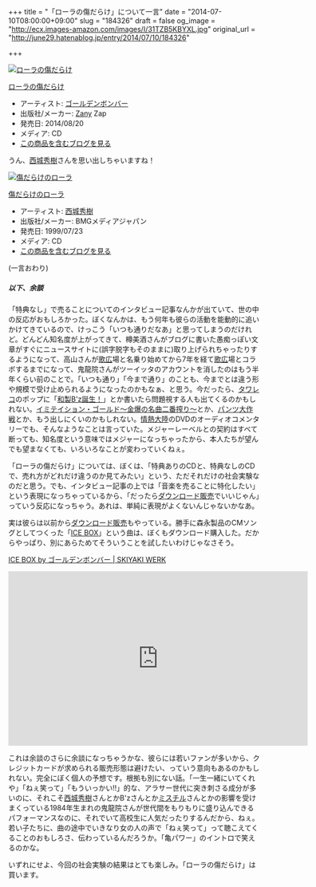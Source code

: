+++
title = "「ローラの傷だらけ」について一言"
date = "2014-07-10T08:00:00+09:00"
slug = "184326"
draft = false
og_image = "http://ecx.images-amazon.com/images/I/31TZB5KBYXL.jpg"
original_url = "http://june29.hatenablog.jp/entry/2014/07/10/184326"

+++

<p></p>
<div class="hatena-asin-detail">
<a href="http://www.amazon.co.jp/exec/obidos/ASIN/B00LKR6RWW/cameralady-22/"><img src="http://d.hatena.ne.jp/images/hatena_aws.gif" class="hatena-asin-detail-image" alt="ローラの傷だらけ" title="ローラの傷だらけ"></a><div class="hatena-asin-detail-info">
<p class="hatena-asin-detail-title"><a href="http://www.amazon.co.jp/exec/obidos/ASIN/B00LKR6RWW/cameralady-22/">ローラの傷だらけ</a></p>
<ul>
<li>
<span class="hatena-asin-detail-label">アーティスト:</span> <a class="keyword" href="http://d.hatena.ne.jp/keyword/%A5%B4%A1%BC%A5%EB%A5%C7%A5%F3%A5%DC%A5%F3%A5%D0%A1%BC">ゴールデンボンバー</a>
</li>
<li>
<span class="hatena-asin-detail-label">出版社/メーカー:</span> <a class="keyword" href="http://d.hatena.ne.jp/keyword/Zany">Zany</a> Zap</li>
<li>
<span class="hatena-asin-detail-label">発売日:</span> 2014/08/20</li>
<li>
<span class="hatena-asin-detail-label">メディア:</span> CD</li>
<li><a href="http://d.hatena.ne.jp/asin/B00LKR6RWW/cameralady-22" target="_blank">この商品を含むブログを見る</a></li>
</ul>
</div>
<div class="hatena-asin-detail-foot"></div>
</div>
<p>うん、<a class="keyword" href="http://d.hatena.ne.jp/keyword/%C0%BE%BE%EB%BD%A8%BC%F9">西城秀樹</a>さんを思い出しちゃいますね！</p>
<p></p>
<div class="hatena-asin-detail">
<a href="http://www.amazon.co.jp/exec/obidos/ASIN/B00005EHLK/cameralady-22/"><img src="http://ecx.images-amazon.com/images/I/31TZB5KBYXL._SL160_.jpg" class="hatena-asin-detail-image" alt="傷だらけのローラ" title="傷だらけのローラ"></a><div class="hatena-asin-detail-info">
<p class="hatena-asin-detail-title"><a href="http://www.amazon.co.jp/exec/obidos/ASIN/B00005EHLK/cameralady-22/">傷だらけのローラ</a></p>
<ul>
<li>
<span class="hatena-asin-detail-label">アーティスト:</span> <a class="keyword" href="http://d.hatena.ne.jp/keyword/%C0%BE%BE%EB%BD%A8%BC%F9">西城秀樹</a>
</li>
<li>
<span class="hatena-asin-detail-label">出版社/メーカー:</span> BMGメディアジャパン</li>
<li>
<span class="hatena-asin-detail-label">発売日:</span> 1999/07/23</li>
<li>
<span class="hatena-asin-detail-label">メディア:</span> CD</li>
<li><a href="http://d.hatena.ne.jp/asin/B00005EHLK/cameralady-22" target="_blank">この商品を含むブログを見る</a></li>
</ul>
</div>
<div class="hatena-asin-detail-foot"></div>
</div>
<p>(一言おわり)</p>

<div class="section">
    <h5>以下、余談</h5>
    <p>「特典なし」で売ることについてのインタビュー記事なんかが出ていて、世の中の反応がおもしろかった。ぼくなんかは、もう何年も彼らの活動を能動的に追いかけてきているので、けっこう「いつも通りだなあ」と思ってしまうのだけれど。どんどん知名度が上がってきて、樽美酒さんがブログに書いた愚痴っぽい文章がすぐにニュースサイトに(誤字脱字もそのままに)取り上げられちゃったりするようになって、高山さんが<a class="keyword" href="http://d.hatena.ne.jp/keyword/%B2%CE%B9%AD">歌広</a>場と名乗り始めてから7年を経て<a class="keyword" href="http://d.hatena.ne.jp/keyword/%B2%CE%B9%AD">歌広</a>場とコラボするまでになって、鬼龍院さんがツーイッタのアカウントを消したのはもう半年くらい前のことで。「いつも通り」「今まで通り」のことも、今までとは違う形や規模で受け止められるようになったのかもなぁ、と思う。今だったら、<a class="keyword" href="http://d.hatena.ne.jp/keyword/%A5%BF%A5%EF%A5%EC%A5%B3">タワレコ</a>のポップに「<a href="http://twitpic.com/3xouye" title="通り過ぎて、もう一回戻って確認した。 on Twitpic">和製B'z誕生！</a>」とか書いたら問題視する人も出てくるのかもしれない。<a href="https://werk.skiyaki.com/goldenbomber/imitation_gold" title="イミテイション・ゴールド〜金爆の名曲二番搾り〜 by ゴールデンボンバー | SKIYAKI WERK">イミテイション・ゴールド〜金爆の名曲二番搾り〜</a>とか、<a href="https://silkroadstore.jp/item/143/%E3%82%B4%E3%83%BC%E3%83%AB%E3%83%87%E3%83%B3%E3%83%9C%E3%83%B3%E3%83%90%E3%83%BC-LIVE-DVD-%E3%80%8C%E3%83%91%E3%83%B3%E3%83%84%E5%A4%A7%E4%BD%9C%E6%88%A6%E3%80%8D2010-9-24@%E6%81%B5%E6%AF%94%E5%AF%BFLIQUIDROOM%E3%80%8D%E9%80%9A%E5%B8%B8%E7%9B%A4" title="ゴールデンボンバー LIVE DVD 「パンツ大作戦」(2010/9/24@恵比寿LIQUIDROOM)」通常盤 | ゴールデンボンバー | DVD | silkroadstore.jp">パンツ大作戦</a>とか、もう出しにくいのかもしれない。<a class="keyword" href="http://d.hatena.ne.jp/keyword/%BE%F0%C7%AE%C2%E7%CE%A6">情熱大陸</a>のDVDのオーディオコメンタリーでも、そんなようなことは言っていた。メジャーレーベルとの契約はすべて断っても、知名度という意味ではメジャーになっちゃったから、本人たちが望んでも望まなくても、いろいろなことが変わっていくねぇ。</p>
<p>「ローラの傷だらけ」については、ぼくは、「特典ありのCDと、特典なしのCDで、売れ方がどれだけ違うのか見てみたい」という、ただそれだけの社会実験なのだと思う。でも、インタビュー記事の上では「音楽を売ることに特化したい」という表現になっちゃっているから、「だったら<a class="keyword" href="http://d.hatena.ne.jp/keyword/%A5%C0%A5%A6%A5%F3%A5%ED%A1%BC%A5%C9%C8%CE%C7%E4">ダウンロード販売</a>でいいじゃん」っていう反応になっちゃう。あれは、単純に表現がよくないんじゃないかなあ。</p>
<p>実は彼らは以前から<a class="keyword" href="http://d.hatena.ne.jp/keyword/%A5%C0%A5%A6%A5%F3%A5%ED%A1%BC%A5%C9%C8%CE%C7%E4">ダウンロード販売</a>もやっている。勝手に森永製品のCMソングとしてつくった「<a class="keyword" href="http://d.hatena.ne.jp/keyword/ICE%20BOX">ICE BOX</a>」という曲は、ぼくもダウンロード購入した。だからやっぱり、別にあらためてそういうことを試したいわけじゃなさそう。</p>
<p><a href="https://werk.skiyaki.com/goldenbomber/icebox" title="ICE BOX by ゴールデンボンバー | SKIYAKI WERK">ICE BOX by ゴールデンボンバー | SKIYAKI WERK</a></p>
<p><iframe src="https://youtube.googleapis.com/v/qEwZVFAu4Es&amp;source=uds" allowfullscreen="" frameborder="0" height="350" width="600"></iframe></p>
<p>これは余談のさらに余談になっちゃうかな、彼らには若いファンが多いから、クレジットカードが求められる販売形態は避けたい、っていう意向もあるのかもしれない。完全にぼく個人の予想です。根拠も別にない話。「一生一緒にいてくれや」「ねぇ笑って」「もういっかい!!」的な、アラサー世代に突き刺さる成分が多いのに、それこそ<a class="keyword" href="http://d.hatena.ne.jp/keyword/%C0%BE%BE%EB%BD%A8%BC%F9">西城秀樹</a>さんとかB'zさんとか<a class="keyword" href="http://d.hatena.ne.jp/keyword/%A5%DF%A5%B9%A5%C1%A5%EB">ミスチル</a>さんとかの影響を受けまくっている1984年生まれの鬼龍院さんが世代間をもりもりに盛り込んできるパフォーマンスなのに、それでいて高校生に人気だったりするんだから、ねぇ。若い子たちに、曲の途中でいきなり女の人の声で「ねぇ笑って」って聴こえてくることのおもしろさ、伝わっているんだろうか。「亀パワー」のイントロで笑えるのかな。</p>
<p>いずれにせよ、今回の社会実験の結果はとても楽しみ。「ローラの傷だらけ」は買います。</p>

</div>